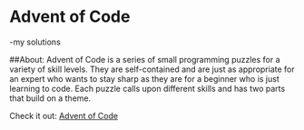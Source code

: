 # Advent of Code
-my solutions

##About:
Advent of Code is a series of small programming puzzles for a variety of skill levels. They are self-contained and are just as appropriate for an expert who wants to stay sharp as they are for a beginner who is just learning to code. Each puzzle calls upon different skills and has two parts that build on a theme.

Check it out: [Advent of Code](https://adventofcode.com/2017/about)
